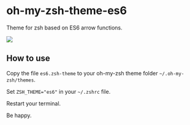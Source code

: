 # oh-my-zsh-theme-es6

Theme for zsh based on ES6 arrow functions.

![](https://cldup.com/evltoMMDGb.png)

## How to use

Copy the file `es6.zsh-theme` to your oh-my-zsh theme folder `~/.oh-my-zsh/themes`.

Set `ZSH_THEME="es6"` in your `~/.zshrc` file.

Restart your terminal.

Be happy.
